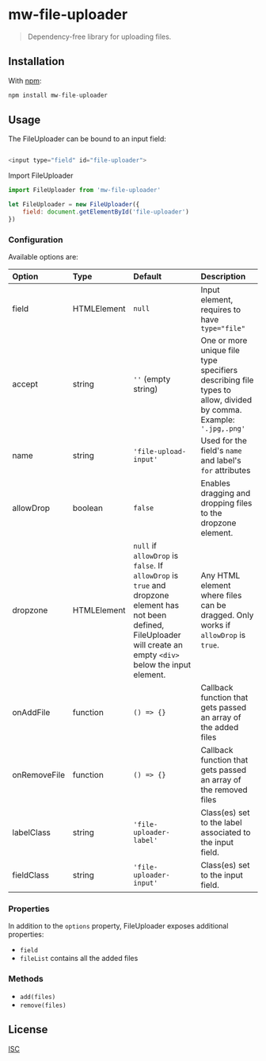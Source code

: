 # mw-file-uploader

> Dependency-free library for uploading files.

## Installation

With [npm](https://www.npmjs.com/):

```javascript
npm install mw-file-uploader
```

## Usage

The FileUploader can be bound to an input field:

```javascript

<input type="field" id="file-uploader">
```

Import FileUploader

```javascript
import FileUploader from 'mw-file-uploader'
```

```javascript
let FileUploader = new FileUploader({
    field: document.getElementById('file-uploader')
})
```

### Configuration

Available options are:

| Option        | Type        | Default               | Description  |
| :------------ | :---------- | :-------------------- | :----------- |
| field         | HTMLElement | `null`                  | Input element, requires to have `type="file"` |
| accept        | string      | `''` (empty string)     | One or more unique file type specifiers describing file types to allow, divided by comma. Example: `'.jpg,.png'` |
| name          | string      | `'file-upload-input'`   | Used for the field's `name` and label's `for` attributes |
| allowDrop     | boolean     | `false`                | Enables dragging and dropping files to the dropzone element. |
| dropzone      | HTMLElement | `null` if `allowDrop` is `false`. If `allowDrop` is `true` and dropzone element has not been defined, FileUploader will create an empty `<div>` below the input element. | Any HTML element where files can be dragged. Only works if `allowDrop` is `true`. |
| onAddFile     | function    | `() => {}`              | Callback function that gets passed an array of the added files |
| onRemoveFile  | function    | `() => {}`              | Callback function that gets passed an array of the removed files |
| labelClass    | string      | `'file-uploader-label'` | Class(es) set to the label associated to the input field. |
| fieldClass    | string      | `'file-uploader-input'` | Class(es) set to the input field. |

### Properties

In addition to the `options` property, FileUploader exposes additional properties:

* `field`
* `fileList` contains all the added files

### Methods

* `add(files)`
* `remove(files)`

## License

[ISC](LICENSE.txt)
